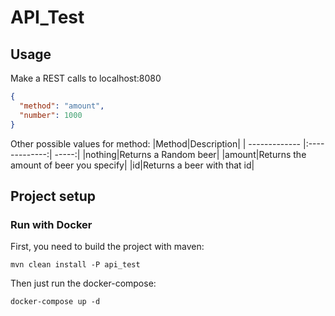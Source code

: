 # API_Test

## Usage
Make a REST calls to localhost:8080
````json
{
  "method": "amount",
  "number": 1000
}

````
Other possible values for method:
|Method|Description|
| ------------- |:-------------:| -----:|
|nothing|Returns a Random beer|
|amount|Returns the amount of beer you specify|
|id|Returns a beer with that id|

## Project setup

### Run with Docker

First, you need to build the project with maven:
```
mvn clean install -P api_test
```

Then just run the docker-compose:
```
docker-compose up -d
```
